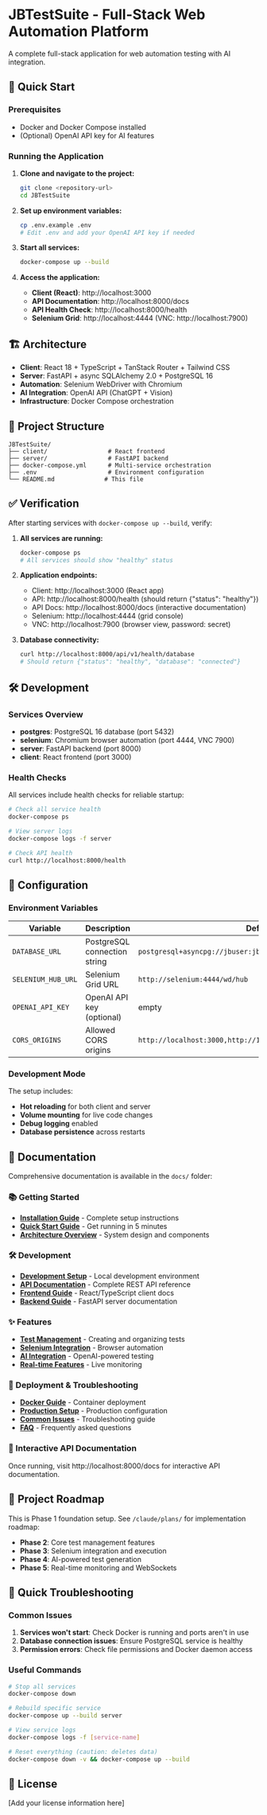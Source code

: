 # JBTestSuite - Full-Stack Web Automation Platform

A complete full-stack application for web automation testing with AI integration.

## 🚀 Quick Start

### Prerequisites

- Docker and Docker Compose installed
- (Optional) OpenAI API key for AI features

### Running the Application

1. **Clone and navigate to the project:**
   ```bash
   git clone <repository-url>
   cd JBTestSuite
   ```

2. **Set up environment variables:**
   ```bash
   cp .env.example .env
   # Edit .env and add your OpenAI API key if needed
   ```

3. **Start all services:**
   ```bash
   docker-compose up --build
   ```

4. **Access the application:**
   - **Client (React)**: http://localhost:3000
   - **API Documentation**: http://localhost:8000/docs
   - **API Health Check**: http://localhost:8000/health
   - **Selenium Grid**: http://localhost:4444 (VNC: http://localhost:7900)

## 🏗️ Architecture

- **Client**: React 18 + TypeScript + TanStack Router + Tailwind CSS
- **Server**: FastAPI + async SQLAlchemy 2.0 + PostgreSQL 16
- **Automation**: Selenium WebDriver with Chromium
- **AI Integration**: OpenAI API (ChatGPT + Vision)
- **Infrastructure**: Docker Compose orchestration

## 📁 Project Structure

```
JBTestSuite/
├── client/                 # React frontend
├── server/                 # FastAPI backend
├── docker-compose.yml      # Multi-service orchestration
├── .env                    # Environment configuration
└── README.md              # This file
```

## ✅ Verification

After starting services with `docker-compose up --build`, verify:

1. **All services are running:**
   ```bash
   docker-compose ps
   # All services should show "healthy" status
   ```

2. **Application endpoints:**
   - Client: http://localhost:3000 (React app)
   - API: http://localhost:8000/health (should return {"status": "healthy"})
   - API Docs: http://localhost:8000/docs (interactive documentation)
   - Selenium: http://localhost:4444 (grid console)
   - VNC: http://localhost:7900 (browser view, password: secret)

3. **Database connectivity:**
   ```bash
   curl http://localhost:8000/api/v1/health/database
   # Should return {"status": "healthy", "database": "connected"}
   ```

## 🛠️ Development

### Services Overview

- **postgres**: PostgreSQL 16 database (port 5432)
- **selenium**: Chromium browser automation (port 4444, VNC 7900)
- **server**: FastAPI backend (port 8000)
- **client**: React frontend (port 3000)

### Health Checks

All services include health checks for reliable startup:

```bash
# Check all service health
docker-compose ps

# View server logs
docker-compose logs -f server

# Check API health
curl http://localhost:8000/health
```

## 🔧 Configuration

### Environment Variables

| Variable | Description | Default |
|----------|-------------|---------|
| `DATABASE_URL` | PostgreSQL connection string | `postgresql+asyncpg://jbuser:jbpass@postgres:5432/jbtestsuite` |
| `SELENIUM_HUB_URL` | Selenium Grid URL | `http://selenium:4444/wd/hub` |
| `OPENAI_API_KEY` | OpenAI API key (optional) | empty |
| `CORS_ORIGINS` | Allowed CORS origins | `http://localhost:3000,http://127.0.0.1:3000` |

### Development Mode

The setup includes:
- **Hot reloading** for both client and server
- **Volume mounting** for live code changes
- **Debug logging** enabled
- **Database persistence** across restarts

## 📖 Documentation

Comprehensive documentation is available in the `docs/` folder:

### 📚 Getting Started
- **[Installation Guide](docs/installation.md)** - Complete setup instructions
- **[Quick Start Guide](docs/quick-start.md)** - Get running in 5 minutes
- **[Architecture Overview](docs/architecture.md)** - System design and components

### 🛠️ Development
- **[Development Setup](docs/development/setup.md)** - Local development environment
- **[API Documentation](docs/api/README.md)** - Complete REST API reference
- **[Frontend Guide](docs/frontend/README.md)** - React/TypeScript client docs
- **[Backend Guide](docs/backend/README.md)** - FastAPI server documentation

### ✨ Features
- **[Test Management](docs/features/test-management.md)** - Creating and organizing tests
- **[Selenium Integration](docs/features/selenium.md)** - Browser automation
- **[AI Integration](docs/features/ai.md)** - OpenAI-powered testing
- **[Real-time Features](docs/features/websockets.md)** - Live monitoring

### 🚀 Deployment & Troubleshooting
- **[Docker Guide](docs/deployment/docker.md)** - Container deployment
- **[Production Setup](docs/deployment/production.md)** - Production configuration
- **[Common Issues](docs/troubleshooting/common-issues.md)** - Troubleshooting guide
- **[FAQ](docs/troubleshooting/faq.md)** - Frequently asked questions

### 🎯 Interactive API Documentation
Once running, visit http://localhost:8000/docs for interactive API documentation.

## 🎯 Project Roadmap

This is Phase 1 foundation setup. See `/claude/plans/` for implementation roadmap:

- **Phase 2**: Core test management features
- **Phase 3**: Selenium integration and execution
- **Phase 4**: AI-powered test generation
- **Phase 5**: Real-time monitoring and WebSockets

## 🐛 Quick Troubleshooting

### Common Issues

1. **Services won't start**: Check Docker is running and ports aren't in use
2. **Database connection issues**: Ensure PostgreSQL service is healthy
3. **Permission errors**: Check file permissions and Docker daemon access

### Useful Commands

```bash
# Stop all services
docker-compose down

# Rebuild specific service
docker-compose up --build server

# View service logs
docker-compose logs -f [service-name]

# Reset everything (caution: deletes data)
docker-compose down -v && docker-compose up --build
```

## 📝 License

[Add your license information here]